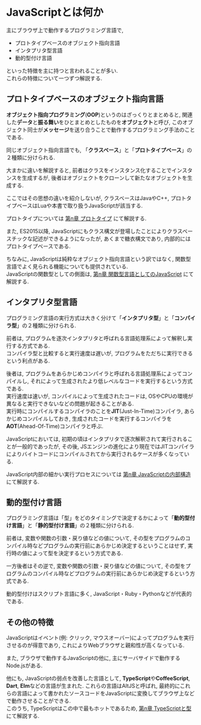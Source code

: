 # JavaScriptとは何か

主にブラウザ上で動作するプログラミング言語で,

- プロトタイプベースのオブジェクト指向言語
- インタプリタ型言語
- 動的型付け言語

といった特徴を主に持つと言われることが多い.  
これらの特徴について一つずつ解説する.

## プロトタイプベースのオブジェクト指向言語
**オブジェクト指向プログラミング**(**OOP**)というのはざっくりとまとめると, 関連した**データ**と**振る舞い**をひとまとめとしたものを**オブジェクト**と呼び, このオブジェクト同士が**メッセージ**を送り合うことで動作するプログラミング手法のことである.

同じオブジェクト指向言語でも, 「**クラスベース**」と「**プロトタイプベース**」の２種類に分けられる.

大まかに違いを解説すると, 前者はクラスをインスタンス化することでインスタンスを生成するが, 後者はオブジェクトをクローンして新たなオブジェクトを生成する.

ここではその思想の違いを紹介しないが, クラスベースはJavaやC++, プロトタイプベースはLuaや本書で取り扱うJavaScriptが該当する.

プロトタイプについては [第n章 プロトタイプ]() にて解説する.

また, ES2015以降, JavaScriptにもクラス構文が登場したことによりクラスベースチックな記述ができるようになったが, あくまで糖衣構文であり, 内部的にはプロトタイプベースである.

ちなみに, JavaScriptは純粋なオブジェクト指向言語という訳ではなく, 関数型言語でよく見られる機能についても提供されている.  
JavaScriptの関数型としての側面は, [第n章 関数型言語としてのJavaScript]() にて解説する.

## インタプリタ型言語
プログラミング言語の実行方式は大きく分けて「**インタプリタ型**」と「**コンパイラ型**」の２種類に分けられる.

前者は, プログラムを逐次インタプリタと呼ばれる言語処理系によって解釈し実行する方式である.  
コンパイラ型と比較すると実行速度は遅いが, プログラムをただちに実行できるという利点がある.

後者は, プログラムをあらかじめコンパイラと呼ばれる言語処理系によってコンパイルし, それによって生成されたより低レベルなコードを実行するという方式である.  
実行速度は速いが, コンパイルによって生成されたコードは, OSやCPUの環境が異なると実行できないなどの問題が起きることがある.  
実行時にコンパイルするコンパイラのことを**JIT**(Just-In-Time)コンパイラ, あらかじめコンパイルしておき, 生成されたコードを実行するコンパイラを**AOT**(Ahead-Of-Time)コンパイラと呼ぶ.

JavaScriptにおいては, 初期の頃はインタプリタで逐次解釈されて実行されることが一般的であったが, その後, JSエンジンの進化により現在ではJITコンパイラによりバイトコードにコンパイルされてから実行されるケースが多くなっている.

JavaScript内部の細かい実行プロセスについては [第n章 JavaScriptの内部構造]() にて解説する.

## 動的型付け言語
プログラミング言語は「型」をどのタイミングで決定するかによって「**動的型付け言語**」と「**静的型付け言語**」の２種類に分けられる.

前者は, 変数や関数の引数・戻り値などの値について, その型をプログラムのコンパイル時などプログラムの実行前にあらかじめ決定するということはせず, 実行時の値によって型を決定するという方式である.

一方後者はその逆で, 変数や関数の引数・戻り値などの値について, その型をプログラムのコンパイル時などプログラムの実行前にあらかじめ決定するという方式である.

動的型付けはスクリプト言語に多く, JavaScript・Ruby・Pythonなどが代表的である.

## その他の特徴
JavaScriptはイベント(例: クリック, マウスオーバー)によってプログラムを実行させるのが得意であり, これによりWebブラウザと親和性が高くなっている.

また, ブラウザで動作するJavaScriptの他に, 主にサーバサイドで動作するNode.jsがある.

他にも, JavaScriptの弱点を改善した言語として, **TypeScript**や**CoffeeScript**, **Dart**, **Elm**などの言語が生まれた.
これらの言語はAltJSと呼ばれ, 最終的にこれらの言語によって書かれたソースコードをJavaScriptに変換してブラウザ上などで動作させることができる.  
このうち, TypeScriptはこの中で最もホットであるため, [第n章 TypeScriptと型]() にて解説する.
